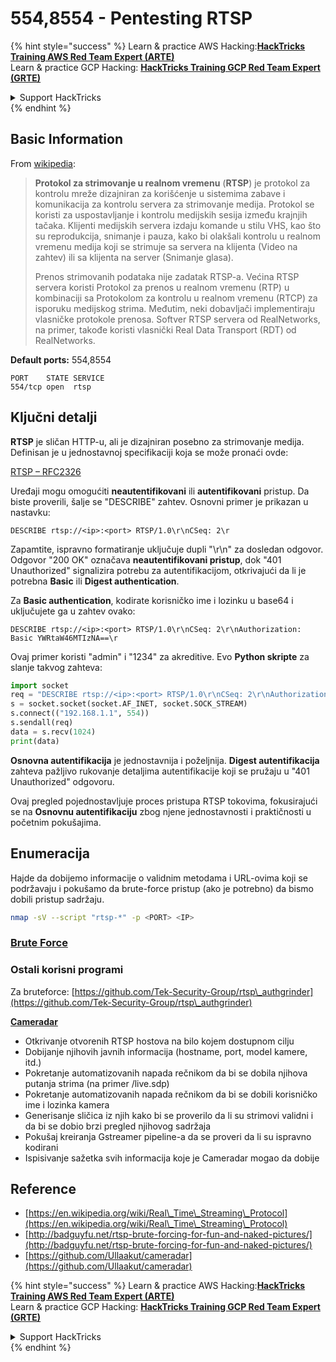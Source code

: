 # 554,8554 - Pentesting RTSP

{% hint style="success" %}
Learn & practice AWS Hacking:<img src="/.gitbook/assets/arte.png" alt="" data-size="line">[**HackTricks Training AWS Red Team Expert (ARTE)**](https://training.hacktricks.xyz/courses/arte)<img src="/.gitbook/assets/arte.png" alt="" data-size="line">\
Learn & practice GCP Hacking: <img src="/.gitbook/assets/grte.png" alt="" data-size="line">[**HackTricks Training GCP Red Team Expert (GRTE)**<img src="/.gitbook/assets/grte.png" alt="" data-size="line">](https://training.hacktricks.xyz/courses/grte)

<details>

<summary>Support HackTricks</summary>

* Check the [**subscription plans**](https://github.com/sponsors/carlospolop)!
* **Join the** 💬 [**Discord group**](https://discord.gg/hRep4RUj7f) or the [**telegram group**](https://t.me/peass) or **follow** us on **Twitter** 🐦 [**@hacktricks\_live**](https://twitter.com/hacktricks\_live)**.**
* **Share hacking tricks by submitting PRs to the** [**HackTricks**](https://github.com/carlospolop/hacktricks) and [**HackTricks Cloud**](https://github.com/carlospolop/hacktricks-cloud) github repos.

</details>
{% endhint %}

## Basic Information

From [wikipedia](https://en.wikipedia.org/wiki/Real\_Time\_Streaming\_Protocol):

> **Protokol za strimovanje u realnom vremenu** (**RTSP**) je protokol za kontrolu mreže dizajniran za korišćenje u sistemima zabave i komunikacija za kontrolu servera za strimovanje medija. Protokol se koristi za uspostavljanje i kontrolu medijskih sesija između krajnjih tačaka. Klijenti medijskih servera izdaju komande u stilu VHS, kao što su reprodukcija, snimanje i pauza, kako bi olakšali kontrolu u realnom vremenu medija koji se strimuje sa servera na klijenta (Video na zahtev) ili sa klijenta na server (Snimanje glasa).
>
> Prenos strimovanih podataka nije zadatak RTSP-a. Većina RTSP servera koristi Protokol za prenos u realnom vremenu (RTP) u kombinaciji sa Protokolom za kontrolu u realnom vremenu (RTCP) za isporuku medijskog strima. Međutim, neki dobavljači implementiraju vlasničke protokole prenosa. Softver RTSP servera od RealNetworks, na primer, takođe koristi vlasnički Real Data Transport (RDT) od RealNetworks.

**Default ports:** 554,8554
```
PORT    STATE SERVICE
554/tcp open  rtsp
```
## Ključni detalji

**RTSP** je sličan HTTP-u, ali je dizajniran posebno za strimovanje medija. Definisan je u jednostavnoj specifikaciji koja se može pronaći ovde:

[RTSP – RFC2326](https://tools.ietf.org/html/rfc2326)

Uređaji mogu omogućiti **neautentifikovani** ili **autentifikovani** pristup. Da biste proverili, šalje se "DESCRIBE" zahtev. Osnovni primer je prikazan u nastavku:

`DESCRIBE rtsp://<ip>:<port> RTSP/1.0\r\nCSeq: 2\r`

Zapamtite, ispravno formatiranje uključuje dupli "\r\n" za dosledan odgovor. Odgovor "200 OK" označava **neautentifikovani pristup**, dok "401 Unauthorized" signalizira potrebu za autentifikacijom, otkrivajući da li je potrebna **Basic** ili **Digest authentication**.

Za **Basic authentication**, kodirate korisničko ime i lozinku u base64 i uključujete ga u zahtev ovako:

`DESCRIBE rtsp://<ip>:<port> RTSP/1.0\r\nCSeq: 2\r\nAuthorization: Basic YWRtaW46MTIzNA==\r`

Ovaj primer koristi "admin" i "1234" za akreditive. Evo **Python skripte** za slanje takvog zahteva:
```python
import socket
req = "DESCRIBE rtsp://<ip>:<port> RTSP/1.0\r\nCSeq: 2\r\nAuthorization: Basic YWRtaW46MTIzNA==\r\n\r\n"
s = socket.socket(socket.AF_INET, socket.SOCK_STREAM)
s.connect(("192.168.1.1", 554))
s.sendall(req)
data = s.recv(1024)
print(data)
```
**Osnovna autentifikacija** je jednostavnija i poželjnija. **Digest autentifikacija** zahteva pažljivo rukovanje detaljima autentifikacije koji se pružaju u "401 Unauthorized" odgovoru.

Ovaj pregled pojednostavljuje proces pristupa RTSP tokovima, fokusirajući se na **Osnovnu autentifikaciju** zbog njene jednostavnosti i praktičnosti u početnim pokušajima.

## Enumeracija

Hajde da dobijemo informacije o validnim metodama i URL-ovima koji se podržavaju i pokušamo da brute-force pristup (ako je potrebno) da bismo dobili pristup sadržaju.
```bash
nmap -sV --script "rtsp-*" -p <PORT> <IP>
```
### [Brute Force](../generic-methodologies-and-resources/brute-force.md#rtsp)

### **Ostali korisni programi**

Za bruteforce: [https://github.com/Tek-Security-Group/rtsp\_authgrinder](https://github.com/Tek-Security-Group/rtsp\_authgrinder)

[**Cameradar**](https://github.com/Ullaakut/cameradar)

* Otkrivanje otvorenih RTSP hostova na bilo kojem dostupnom cilju
* Dobijanje njihovih javnih informacija (hostname, port, model kamere, itd.)
* Pokretanje automatizovanih napada rečnikom da bi se dobila njihova putanja strima (na primer /live.sdp)
* Pokretanje automatizovanih napada rečnikom da bi se dobili korisničko ime i lozinka kamera
* Generisanje sličica iz njih kako bi se proverilo da li su strimovi validni i da bi se dobio brzi pregled njihovog sadržaja
* Pokušaj kreiranja Gstreamer pipeline-a da se proveri da li su ispravno kodirani
* Ispisivanje sažetka svih informacija koje je Cameradar mogao da dobije

## Reference

* [https://en.wikipedia.org/wiki/Real\_Time\_Streaming\_Protocol](https://en.wikipedia.org/wiki/Real\_Time\_Streaming\_Protocol)
* [http://badguyfu.net/rtsp-brute-forcing-for-fun-and-naked-pictures/](http://badguyfu.net/rtsp-brute-forcing-for-fun-and-naked-pictures/)
* [https://github.com/Ullaakut/cameradar](https://github.com/Ullaakut/cameradar)

{% hint style="success" %}
Learn & practice AWS Hacking:<img src="/.gitbook/assets/arte.png" alt="" data-size="line">[**HackTricks Training AWS Red Team Expert (ARTE)**](https://training.hacktricks.xyz/courses/arte)<img src="/.gitbook/assets/arte.png" alt="" data-size="line">\
Learn & practice GCP Hacking: <img src="/.gitbook/assets/grte.png" alt="" data-size="line">[**HackTricks Training GCP Red Team Expert (GRTE)**<img src="/.gitbook/assets/grte.png" alt="" data-size="line">](https://training.hacktricks.xyz/courses/grte)

<details>

<summary>Support HackTricks</summary>

* Check the [**subscription plans**](https://github.com/sponsors/carlospolop)!
* **Join the** 💬 [**Discord group**](https://discord.gg/hRep4RUj7f) or the [**telegram group**](https://t.me/peass) or **follow** us on **Twitter** 🐦 [**@hacktricks\_live**](https://twitter.com/hacktricks\_live)**.**
* **Share hacking tricks by submitting PRs to the** [**HackTricks**](https://github.com/carlospolop/hacktricks) and [**HackTricks Cloud**](https://github.com/carlospolop/hacktricks-cloud) github repos.

</details>
{% endhint %}
